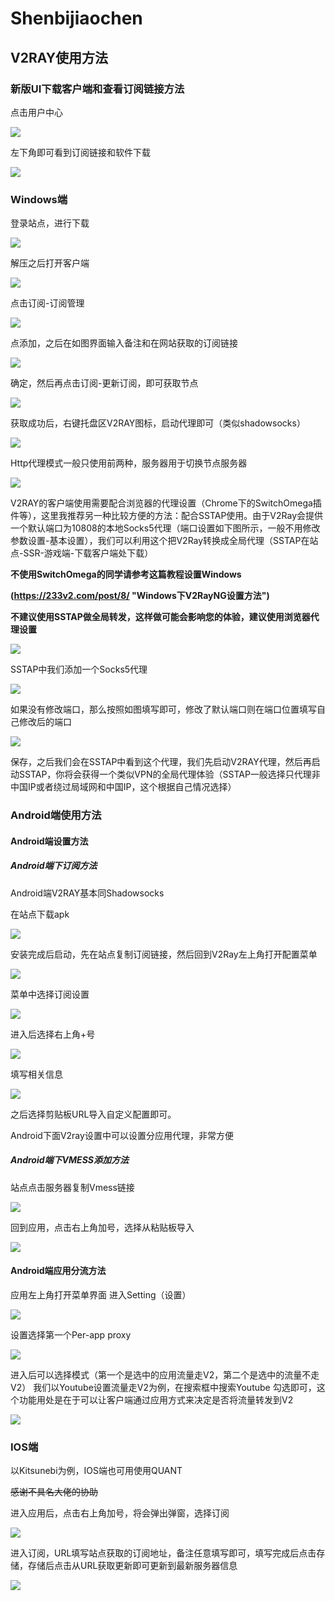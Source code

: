 # Shenbijiaochen

##  V2RAY使用方法


###  新版UI下载客户端和查看订阅链接方法


点击用户中心

![](https://image.nuccombat.cn/images/2019/06/04/UI.jpg)

左下角即可看到订阅链接和软件下载

![](https://image.nuccombat.cn/images/2019/06/04/UI2.jpg)

###  Windows端

登录站点，进行下载

![](https://image.nuccombat.cn/images/2019/06/02/--Windows.jpg)

解压之后打开客户端

![](https://image.nuccombat.cn/images/2019/06/02/93700a34460bdc1cdc4164134014c5de.jpg)

点击订阅-订阅管理

![](https://image.nuccombat.cn/images/2019/06/02/1.jpg)

点添加，之后在如图界面输入备注和在网站获取的订阅链接

![](https://image.nuccombat.cn/images/2019/06/02/2141a5c999af13f13.jpg)

确定，然后再点击订阅-更新订阅，即可获取节点

![](https://image.nuccombat.cn/images/2019/06/02/392e958c1d64b6536b03c038370911e9.jpg)

获取成功后，右键托盘区V2RAY图标，启动代理即可（类似shadowsocks）

![](https://image.nuccombat.cn/images/2019/06/02/f975f30f625b37513cfec4bf9ff27ea3.jpg)

Http代理模式一般只使用前两种，服务器用于切换节点服务器

![](https://image.nuccombat.cn/images/2019/06/02/51cec3048f1c59f79d2781d14d0a189c.jpg)

V2RAY的客户端使用需要配合浏览器的代理设置（Chrome下的SwitchOmega插件等），这里我推荐另一种比较方便的方法：配合SSTAP使用。由于V2Ray会提供一个默认端口为10808的本地Socks5代理（端口设置如下图所示，一般不用修改  参数设置-基本设置），我们可以利用这个把V2Ray转换成全局代理（SSTAP在站点-SSR-游戏端-下载客户端处下载）

**不使用SwitchOmega的同学请参考这篇教程设置Windows**

**(https://233v2.com/post/8/ "Windows下V2RayNG设置方法")**

**不建议使用SSTAP做全局转发，这样做可能会影响您的体验，建议使用浏览器代理设置**

![](https://image.nuccombat.cn/images/2019/06/02/socks5.jpg)

SSTAP中我们添加一个Socks5代理

![](https://image.nuccombat.cn/images/2019/06/02/socks5a4f073991ece036d.jpg)

如果没有修改端口，那么按照如图填写即可，修改了默认端口则在端口位置填写自己修改后的端口

![](https://image.nuccombat.cn/images/2019/06/02/socks51.jpg)

保存，之后我们会在SSTAP中看到这个代理，我们先启动V2RAY代理，然后再启动SSTAP，你将会获得一个类似VPN的全局代理体验（SSTAP一般选择只代理非中国IP或者绕过局域网和中国IP，这个根据自己情况选择）

###  Android端使用方法

####  Android端设置方法

#####  Android端下订阅方法

Android端V2RAY基本同Shadowsocks

在站点下载apk

![](https://image.nuccombat.cn/images/2019/06/02/Android.jpg)

安装完成后启动，先在站点复制订阅链接，然后回到V2Ray左上角打开配置菜单

![](https://image.nuccombat.cn/images/2019/06/05/Android1.jpg)

菜单中选择订阅设置

![](https://image.nuccombat.cn/images/2019/06/05/Android2.jpg)

进入后选择右上角+号

![](https://image.nuccombat.cn/images/2019/06/05/Android3.jpg)

填写相关信息

![](https://image.nuccombat.cn/images/2019/06/05/Android4.jpg)

之后选择剪贴板URL导入自定义配置即可。

Android下面V2ray设置中可以设置分应用代理，非常方便

#####  Android端下VMESS添加方法

站点点击服务器复制Vmess链接

![](https://image.nuccombat.cn/images/2019/06/05/VMESS1.jpg)

回到应用，点击右上角加号，选择从粘贴板导入

![](https://image.nuccombat.cn/images/2019/06/05/VMESS2.jpg)

####  Android端应用分流方法

应用左上角打开菜单界面 进入Setting（设置）

![](https://image.nuccombat.cn/images/2019/06/04/2f4f17f341689fac30151ec32a841681.jpg)

设置选择第一个Per-app proxy

![](https://image.nuccombat.cn/images/2019/06/04/2.jpg)

进入后可以选择模式（第一个是选中的应用流量走V2，第二个是选中的流量不走V2） 我们以Youtube设置流量走V2为例，在搜索框中搜索Youtube 勾选即可，这个功能用处是在于可以让客户端通过应用方式来决定是否将流量转发到V2

![](https://image.nuccombat.cn/images/2019/06/04/3.jpg)

###  IOS端

以Kitsunebi为例，IOS端也可用使用QUANT

~~感谢不具名大佬的协助~~

进入应用后，点击右上角加号，将会弹出弹窗，选择订阅

![](https://image.nuccombat.cn/images/2019/06/04/IOS1.jpg)

进入订阅，URL填写站点获取的订阅地址，备注任意填写即可，填写完成后点击存储，存储后点击从URL获取更新即可更新到最新服务器信息

![](https://image.nuccombat.cn/images/2019/06/04/IOS2.jpg)
